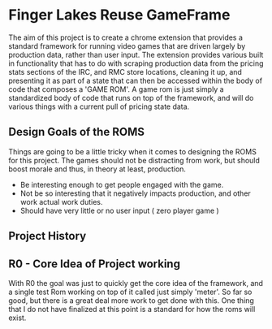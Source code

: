 # Finger Lakes Reuse GameFrame

The aim of this project is to create a chrome extension that provides a standard framework for running video games that are driven largely by production data, rather than user input. The extension provides various built in functionality that has to do with scraping production data from the pricing stats sections of the IRC, and RMC store locations, cleaning it up, and presenting it as part of a state that can then be accessed within the body of code that composes a 'GAME ROM'. A game rom is just simply a standardized body of code that runs on top of the framework, and will do various things with a current pull of pricing state data.

## Design Goals of the ROMS

Things are going to be a little tricky when it comes to designing the ROMS for this project. The games should not be distracting from work, but should boost morale and thus, in theory at least, production.

* Be interesting enough to get people engaged with the game.
* Not be so interesting that it negatively impacts production, and other work actual work duties.
* Should have very little or no user input \( zero player game \) 

## Project History

## R0  - Core Idea of Project working

With R0 the goal was just to quickly get the core idea of the framework, and a single test Rom working on top of it called just simply 'meter'. So far so good, but there is a great deal more work to get done with this. One thing that I do not have finalized at this point is a standard for how the roms will exist.

